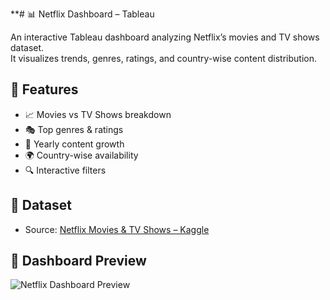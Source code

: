 **# 📊 Netflix Dashboard – Tableau

An interactive Tableau dashboard analyzing Netflix’s movies and TV shows dataset.  
It visualizes trends, genres, ratings, and country-wise content distribution.

## 🔹 Features
- 📈 Movies vs TV Shows breakdown
- 🎭 Top genres & ratings
- 📅 Yearly content growth
- 🌍 Country-wise availability
- 🔍 Interactive filters

## 📂 Dataset
- Source: [Netflix Movies & TV Shows – Kaggle](https://www.kaggle.com/shivamb/netflix-shows)

## 📸 Dashboard Preview
![Netflix Dashboard Preview]()  
